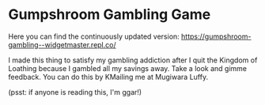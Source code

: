 # Gumpshroom Gambling Game
Here you can find the continuously updated version:
https://gumpshroom-gambling--widgetmaster.repl.co/

I made this thing to satisfy my gambling addiction after I quit the Kingdom of Loathing because I gambled all my savings away. Take a look and gimme feedback. You can do this by KMailing me at Mugiwara Luffy. 


(psst: if anyone is reading this, I'm ggar!)
